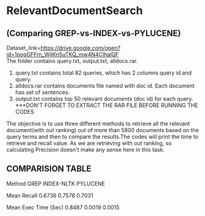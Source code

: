 # RelevantDocumentSearch
## (Comparing GREP-vs-INDEX-vs-PYLUCENE)
Dataset_link=https://drive.google.com/open?id=1pogGFFrn_WjIKn5uTKQ_mw4N4CIhalQF <br>
The folder contains query.txt, output.txt, alldocs.rar.
1. query.txt contains total 82 queries, which has 2 columns query id and query.
2. alldocs.rar contains documents file named with doc id. Each document has set of sentences.
3. output.txt contains top 50 relevant documents (doc id) for each query.<br>
***DON'T FORGET TO EXTRACT THE RAR FILE BEFORE RUNNING THE CODES

The objective is to use three different methods to retrieve all the relevant document(with out ranking) out of more than 5800 documents based on the query terms and then to compare the results.The codes will print the time to retrieve and recall value. As we are retrieving with out ranking, so calculating Precision doesn't make any sense here in this task.

## COMPARISION TABLE 

Method                      GREP            INDEX-NLTK          PYLUCENE 

Mean Recall               0.6736            0.7578              0.7031 
  
Mean Exec Time (Sec)      0.8487            0.0019              0.0015 



















 

